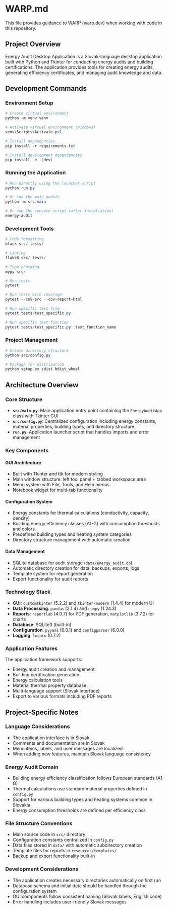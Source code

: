# WARP.md

This file provides guidance to WARP (warp.dev) when working with code in this repository.

## Project Overview

Energy Audit Desktop Application is a Slovak-language desktop application built with Python and Tkinter for conducting energy audits and building certifications. The application provides tools for creating energy audits, generating efficiency certificates, and managing audit knowledge and data.

## Development Commands

### Environment Setup
```powershell
# Create virtual environment
python -m venv venv

# Activate virtual environment (Windows)
venv\Scripts\Activate.ps1

# Install dependencies
pip install -r requirements.txt

# Install development dependencies
pip install -e .[dev]
```

### Running the Application
```powershell
# Run directly using the launcher script
python run.py

# Or run the main module
python -m src.main

# Or use the console script (after installation)
energy-audit
```

### Development Tools
```powershell
# Code formatting
black src/ tests/

# Linting
flake8 src/ tests/

# Type checking
mypy src/

# Run tests
pytest

# Run tests with coverage
pytest --cov=src --cov-report=html

# Run specific test file
pytest tests/test_specific.py

# Run specific test function
pytest tests/test_specific.py::test_function_name
```

### Project Management
```powershell
# Create directory structure
python src/config.py

# Package for distribution
python setup.py sdist bdist_wheel
```

## Architecture Overview

### Core Structure
- **`src/main.py`**: Main application entry point containing the `EnergyAuditApp` class with Tkinter GUI
- **`src/config.py`**: Centralized configuration including energy constants, material properties, building types, and directory structure
- **`run.py`**: Application launcher script that handles imports and error management

### Key Components

#### GUI Architecture
- Built with Tkinter and ttk for modern styling
- Main window structure: left tool panel + tabbed workspace area
- Menu system with File, Tools, and Help menus
- Notebook widget for multi-tab functionality

#### Configuration System
- Energy constants for thermal calculations (conductivity, capacity, density)
- Building energy efficiency classes (A1-G) with consumption thresholds and colors  
- Predefined building types and heating system categories
- Directory structure management with automatic creation

#### Data Management
- SQLite database for audit storage (`data/energy_audit.db`)
- Automatic directory creation for data, backups, exports, logs
- Template system for report generation
- Export functionality for audit reports

### Technology Stack
- **GUI**: `customtkinter` (5.2.2) and `tkinter-modern` (1.4.4) for modern UI
- **Data Processing**: `pandas` (2.1.4) and `numpy` (1.24.3)
- **Reports**: `reportlab` (4.0.7) for PDF generation, `matplotlib` (3.7.2) for charts
- **Database**: SQLite3 (built-in)
- **Configuration**: `pyyaml` (6.0.1) and `configparser` (6.0.0)
- **Logging**: `loguru` (0.7.2)

### Application Features
The application framework supports:
- Energy audit creation and management
- Building certification generation  
- Energy calculation tools
- Material thermal property database
- Multi-language support (Slovak interface)
- Export to various formats including PDF reports

## Project-Specific Notes

### Language Considerations
- The application interface is in Slovak
- Comments and documentation are in Slovak
- Menu items, labels, and user messages are localized
- When adding new features, maintain Slovak language consistency

### Energy Audit Domain
- Building energy efficiency classification follows European standards (A1-G)
- Thermal calculations use standard material properties defined in `config.py`
- Support for various building types and heating systems common in Slovakia
- Energy consumption thresholds are defined per efficiency class

### File Structure Conventions
- Main source code in `src/` directory
- Configuration constants centralized in `config.py`
- Data files stored in `data/` with automatic subdirectory creation
- Template files for reports in `resources/templates/`
- Backup and export functionality built-in

### Development Considerations
- The application creates necessary directories automatically on first run
- Database schema and initial data should be handled through the configuration system  
- GUI components follow consistent naming (Slovak labels, English code)
- Error handling includes user-friendly Slovak messages